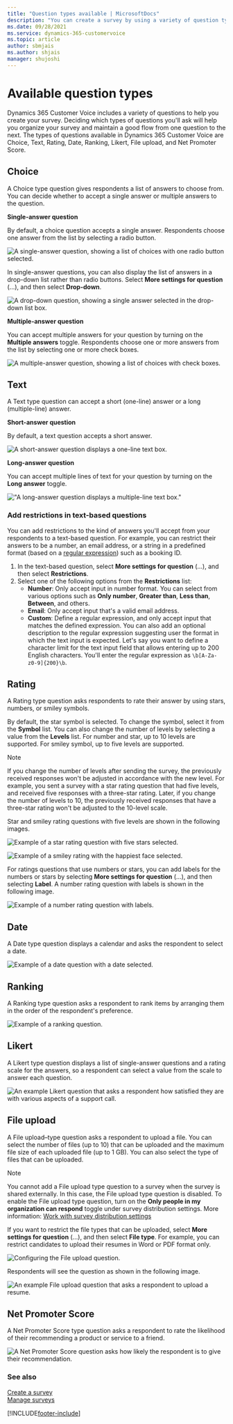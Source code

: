 ```yaml
---
title: "Question types available | MicrosoftDocs"
description: "You can create a survey by using a variety of question types. Use this topic to learn about the available question types in Dynamics 365 Customer Voice."
ms.date: 09/28/2021
ms.service: dynamics-365-customervoice
ms.topic: article
author: sbmjais
ms.author: shjais
manager: shujoshi
---
```


# Available question types

Dynamics 365 Customer Voice includes a variety of questions to help you create your survey. Deciding which types of questions you'll ask will help you organize your survey and maintain a good flow from one question to the next. The types of questions available in Dynamics 365 Customer Voice are Choice, Text, Rating, Date, Ranking, Likert, File upload, and Net Promoter Score.

## Choice

A Choice type question gives respondents a list of answers to choose from. You can decide whether to accept a single answer or multiple answers to the question. 

**Single-answer question**

By default, a choice question accepts a single answer. Respondents choose one answer from the list by selecting a radio button.

![A single-answer question, showing a list of choices with one radio button selected.](media/ques-radio-button.png "A single-answer question, showing a list of choices with one radio button selected")

In single-answer questions, you can also display the list of answers in a drop-down list rather than radio buttons. Select **More settings for question** (...), and then select **Drop-down**.

![A drop-down question, showing a single answer selected in the drop-down list box.](media/ques-drop-down.png "A drop-down question, showing a single answer selected in the drop-down list box") 

**Multiple-answer question**

You can accept multiple answers for your question by turning on the **Multiple answers** toggle. Respondents choose one or more answers from the list by selecting one or more check boxes.

![A multiple-answer question, showing a list of choices with check boxes.](media/ques-check-box.png "A multiple-answer question, showing a list of choices with check boxes")

## Text

A Text type question can accept a short (one-line) answer or a long (multiple-line) answer. 

**Short-answer question**

By default, a text question accepts a short answer.

![A short-answer question displays a one-line text box.](media/ques-short-answer.png "A short-answer question displays a one-line text box")

**Long-answer question**

You can accept multiple lines of text for your question by turning on the **Long answer** toggle.

!["A long-answer question displays a multiple-line text box."](media/ques-long-answer.png "A long-answer question displays a multiple-line text box")

### Add restrictions in text-based questions

You can add restrictions to the kind of answers you'll accept from your respondents to a text-based question. For example, you can restrict their answers to be a number, an email address, or a string in a predefined format (based on a [regular expression](/dotnet/standard/base-types/regular-expression-language-quick-reference)) such as a booking ID.

1. In the text-based question, select **More settings for question** (...), and then select **Restrictions**.
2. Select one of the following options from the **Restrictions** list:
    - **Number**: Only accept input in number format. You can select from various options such as **Only number**, **Greater than**, **Less than**, **Between**, and others.
    - **Email**: Only accept input that's a valid email address.
    - **Custom**: Define a regular expression, and only accept input that matches the defined expression. You can also add an optional description to the regular expression suggesting user the format in which the text input is expected. Let's say you want to define a character limit for the text input field that allows entering up to 200 English characters. You'll enter the regular expression as `\b[A-Za-z0-9]{200}\b`.

## Rating

A Rating type question asks respondents to rate their answer by using stars, numbers, or smiley symbols. 

By default, the star symbol is selected. To change the symbol, select it from the **Symbol** list. You can also change the number of levels by selecting a value from the **Levels** list. For number and star, up to 10 levels are supported. For smiley symbol, up to five levels are supported.

> [!NOTE]
> If you change the number of levels after sending the survey, the previously received responses won't be adjusted in accordance with the new level. For example, you sent a survey with a star rating question that had five levels, and received five responses with a three-star rating. Later, if you change the number of levels to 10, the previously received responses that have a three-star rating won't be adjusted to the 10-level scale.
  
Star and smiley rating questions with five levels are shown in the following images. 

![Example of a star rating question with five stars selected.](media/ques-rating-star.png "Example of a star rating question with five stars selected") 

![Example of a smiley rating with the happiest face selected.](media/ques-rating-smiley.png "Example of a smiley rating with the happiest face selected") 

For ratings questions that use numbers or stars, you can add labels for the numbers or stars by selecting **More settings for question** (...), and then selecting **Label**. A number rating question with labels is shown in the following image.

![Example of a number rating question with labels.](media/ques-rating-number.png "Example of a number rating question with labels")

## Date

A Date type question displays a calendar and asks the respondent to select a date.

![Example of a date question with a date selected.](media/ques-date.png "Example of a date question with a date selected")

## Ranking

A Ranking type question asks a respondent to rank items by arranging them in the order of the respondent's preference.

![Example of a ranking question.](media/ques-ranking.png "Example of a ranking question")

## Likert

A Likert type question displays a list of single-answer questions and a rating scale for the answers, so a respondent can select a value from the scale to answer each question.

![An example Likert question that asks a respondent how satisfied they are with various aspects of a support call.](media/ques-likert.png "An example Likert question that asks a respondent how satisfied they are with various aspects of a support call")

## File upload

A File upload&ndash;type question asks a respondent to upload a file. You can select the number of files (up to 10) that can be uploaded and the maximum file size of each uploaded file (up to 1 GB). You can also select the type of files that can be uploaded.

> [!NOTE]
> You cannot add a File upload type question to a survey when the survey is shared externally. In this case, the File upload type question is disabled. To enable the File upload type question, turn on the **Only people in my organization can respond** toggle under survey distribution settings. More information: [Work with survey distribution settings](distribution-settings.md#participants)

If you want to restrict the file types that can be uploaded, select **More settings for question** (...), and then select **File type**. For example, you can restrict candidates to upload their resumes in Word or PDF format only.

![Configuring the File upload question.](media/config-upload.png "Configuring the File upload question")

Respondents will see the question as shown in the following image.

![An example File upload question that asks a respondent to upload a resume.](media/ques-upload.png "An example File upload question that asks a respondent to upload a resume")

## Net Promoter Score

A Net Promoter Score type question asks a respondent to rate the likelihood of their recommending a product or service to a friend.

![A Net Promoter Score question asks how likely the respondent is to give their recommendation.](media/ques-nps.png "A Net Promoter Score question asks how likely the respondent is to give their recommendation")

### See also

[Create a survey](create-survey.md)<br>
[Manage surveys](manage-surveys.md)


[!INCLUDE[footer-include](includes/footer-banner.md)]
